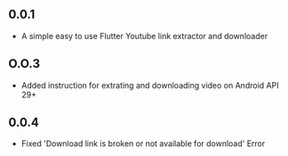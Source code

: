 ## 0.0.1

* A simple easy to use Flutter Youtube link extractor and downloader

## O.O.3

* Added instruction for extrating and downloading video on Android API 29+

## 0.0.4

* Fixed 'Download link is broken or not available for download' Error
